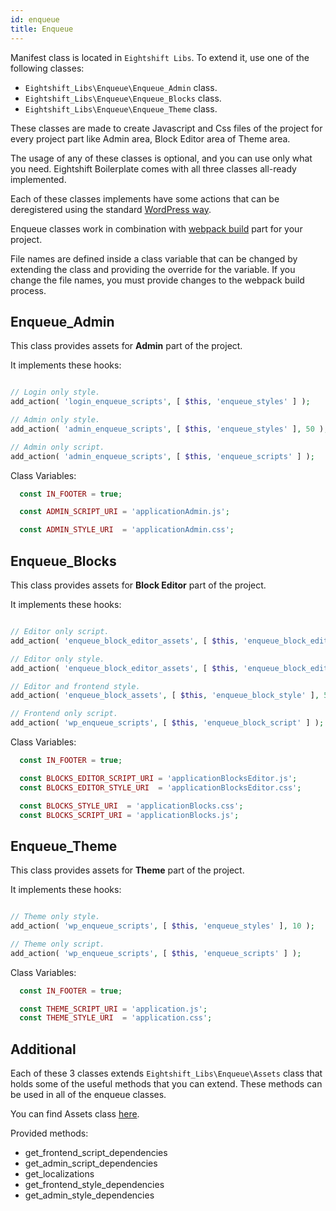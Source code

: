 ```yaml
---
id: enqueue
title: Enqueue
---
```


Manifest class is located in `Eightshift Libs`. To extend it, use one of the following classes:
* `Eightshift_Libs\Enqueue\Enqueue_Admin` class.
* `Eightshift_Libs\Enqueue\Enqueue_Blocks` class.
* `Eightshift_Libs\Enqueue\Enqueue_Theme` class.

These classes are made to create Javascript and Css files of the project for every project part like Admin area, Block Editor area of Theme area.

The usage of any of these classes is optional, and you can use only what you need. Eightshift Boilerplate comes with all three classes all-ready implemented.

Each of these classes implements have some actions that can be deregistered using the standard [WordPress way](https://developer.wordpress.org/reference/functions/remove_action/).

Enqueue classes work in combination with [webpack build](/eightshift-docs/docs/advanced/webpack) part for your project.

File names are defined inside a class variable that can be changed by extending the class and providing the override for the variable. If you change the file names, you must provide changes to the webpack build process.

## Enqueue_Admin

This class provides assets for **Admin** part of the project.

It implements these hooks:
```php

// Login only style.
add_action( 'login_enqueue_scripts', [ $this, 'enqueue_styles' ] );

// Admin only style.
add_action( 'admin_enqueue_scripts', [ $this, 'enqueue_styles' ], 50 );

// Admin only script.
add_action( 'admin_enqueue_scripts', [ $this, 'enqueue_scripts' ] );
```

Class Variables:
```php
  const IN_FOOTER = true;

  const ADMIN_SCRIPT_URI = 'applicationAdmin.js';

  const ADMIN_STYLE_URI  = 'applicationAdmin.css';
```

## Enqueue_Blocks

This class provides assets for **Block Editor** part of the project.

It implements these hooks:
```php

// Editor only script.
add_action( 'enqueue_block_editor_assets', [ $this, 'enqueue_block_editor_script' ] );

// Editor only style.
add_action( 'enqueue_block_editor_assets', [ $this, 'enqueue_block_editor_style' ], 50 );

// Editor and frontend style.
add_action( 'enqueue_block_assets', [ $this, 'enqueue_block_style' ], 50 );

// Frontend only script.
add_action( 'wp_enqueue_scripts', [ $this, 'enqueue_block_script' ] );
```

Class Variables:
```php
  const IN_FOOTER = true;

  const BLOCKS_EDITOR_SCRIPT_URI = 'applicationBlocksEditor.js';
  const BLOCKS_EDITOR_STYLE_URI  = 'applicationBlocksEditor.css';

  const BLOCKS_STYLE_URI  = 'applicationBlocks.css';
  const BLOCKS_SCRIPT_URI = 'applicationBlocks.js';
```

## Enqueue_Theme

This class provides assets for **Theme** part of the project.

It implements these hooks:
```php

// Theme only style.
add_action( 'wp_enqueue_scripts', [ $this, 'enqueue_styles' ], 10 );

// Theme only script.
add_action( 'wp_enqueue_scripts', [ $this, 'enqueue_scripts' ] );
```

Class Variables:
```php
  const IN_FOOTER = true;

  const THEME_SCRIPT_URI = 'application.js';
  const THEME_STYLE_URI  = 'application.css';
```

## Additional

Each of these 3 classes extends `Eightshift_Libs\Enqueue\Assets` class that holds some of the useful methods that you can extend. These methods can be used in all of the enqueue classes.

You can find Assets class [here](https://github.com/infinum/eightshift-libs/tree/develop/src/enqueue).

Provided methods:
* get_frontend_script_dependencies
* get_admin_script_dependencies
* get_localizations
* get_frontend_style_dependencies
* get_admin_style_dependencies



